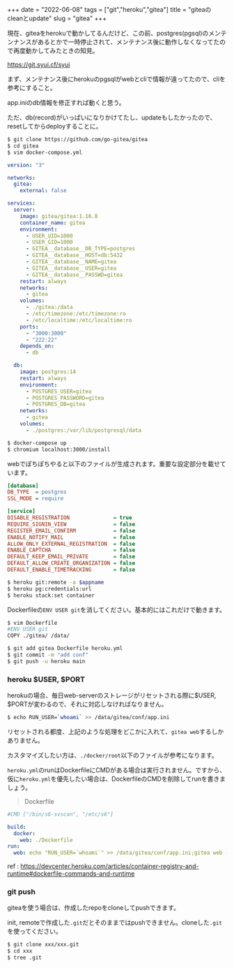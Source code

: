 +++
date = "2022-06-08"
tags = ["git","heroku","gitea"]
title = "giteaのcleanとupdate"
slug = "gitea"
+++

現在、giteaをherokuで動かしてるんだけど、この前、postgres(pgsql)のメンテンナンスがあるとかで一時停止されて、メンテナンス後に動作しなくなってたので再度動かしてみたときの知見。

https://git.syui.cf/syui

まず、メンテナンス後にherokuのpgsqlがwebとcliで情報が違ってたので、cliを参考にすること。

app.iniのdb情報を修正すれば動くと思う。

ただ、db(record)がいっぱいになりかけてたし、updateもしたかったので、resetしてからdeployすることに。

```sh
$ git clone https://github.com/go-gitea/gitea
$ cd gitea
$ vim docker-compose.yml 
```

```yml
version: "3"

networks:
  gitea:
    external: false

services:
  server:
    image: gitea/gitea:1.16.8
    container_name: gitea
    environment:
      - USER_UID=1000
      - USER_GID=1000
      - GITEA__database__DB_TYPE=postgres
      - GITEA__database__HOST=db:5432
      - GITEA__database__NAME=gitea
      - GITEA__database__USER=gitea
      - GITEA__database__PASSWD=gitea
    restart: always
    networks:
      - gitea
    volumes:
      - ./gitea:/data
      - /etc/timezone:/etc/timezone:ro
      - /etc/localtime:/etc/localtime:ro
    ports:
      - "3000:3000"
      - "222:22"
    depends_on:
      - db

  db:
    image: postgres:14
    restart: always
    environment:
      - POSTGRES_USER=gitea
      - POSTGRES_PASSWORD=gitea
      - POSTGRES_DB=gitea
    networks:
      - gitea
    volumes:
      - ./postgres:/var/lib/postgresql/data
```

```sh
$ docker-compose up
$ chromium localhost:3000/install
```

webでぽちぽちやると以下のファイルが生成されます。重要な設定部分を載せています。

```yml:gitea/gitea/conf/app.ini
[database]
DB_TYPE  = postgres
SSL_MODE = require

[service]
DISABLE_REGISTRATION              = true
REQUIRE_SIGNIN_VIEW               = false
REGISTER_EMAIL_CONFIRM            = false
ENABLE_NOTIFY_MAIL                = false
ALLOW_ONLY_EXTERNAL_REGISTRATION  = false
ENABLE_CAPTCHA                    = false
DEFAULT_KEEP_EMAIL_PRIVATE        = false
DEFAULT_ALLOW_CREATE_ORGANIZATION = false
DEFAULT_ENABLE_TIMETRACKING       = false
```

```sh
$ heroku git:remote -a $appname
$ heroku pg:credentials:url
$ heroku stack:set container
```

Dockerfileの`ENV USER git`を消してください。基本的にはこれだけで動きます。

```sh
$ vim Dockerfile
#ENV USER git
COPY ./gitea/ /data/

$ git add gitea Dockerfile heroku.yml
$ git commit -m "add conf"
$ git push -u heroku main
```

### heroku $USER, $PORT

herokuの場合、毎日web-serverのストレージがリセットされる際に$USER, $PORTが変わるので、それに対応しなければなりません。

```sh
$ echo RUN_USER=`whoami` >> /data/gitea/conf/app.ini
```

リセットされる都度、上記のような処理をどこかに入れて、`gitea web`するしかありません。

カスタマイズしたい方は、`./docker/root`以下のファイルが参考になります。

`heroku.yml`のrunはDockerfileにCMDがある場合は実行されません。ですから、仮に`heroku.yml`を優先したい場合は、DockerfileのCMDを削除してrunを書きましょう。

> Dockerfile

```sh
#CMD ["/bin/s6-svscan", "/etc/s6"]
```

```yml:heroku.yml
build:
  docker:
    web: ./Dockerfile
run:
  web: echo "RUN_USER=`whoami`" >> /data/gitea/conf/app.ini;gitea web -p $PORT -c /data/gitea/conf/app.ini
```

ref : https://devcenter.heroku.com/articles/container-registry-and-runtime#dockerfile-commands-and-runtime

### git push

giteaを使う場合は、作成したrepoをcloneしてpushできます。

init, remoteで作成した`.git`だとそのままではpushできません。cloneした`.git`を使ってください。

```sh
$ git clone xxx/xxx.git
$ cd xxx
$ tree .git
```

